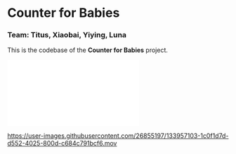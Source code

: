 # Counter for Babies
### Team: Titus, Xiaobai, Yiying, Luna
This is the codebase of the **Counter for Babies** project.

<embed src="DET%20-%200916%20presentation.pdf" type="application/pdf">

https://user-images.githubusercontent.com/26855197/133957103-1c0f1d7d-d552-4025-800d-c684c791bcf6.mov
